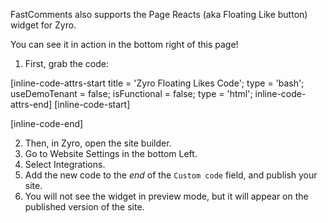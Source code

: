 FastComments also supports the Page Reacts (aka Floating Like button) widget for Zyro.

You can see it in action in the bottom right of this page!

1. First, grab the code:

[inline-code-attrs-start title = 'Zyro Floating Likes Code'; type = 'bash'; useDemoTenant = false; isFunctional = false; type = 'html';  inline-code-attrs-end]
[inline-code-start]
<script src="https://cdn.fastcomments.com/js/embed-page-likes-floating.min.js?v=2" async></script>
<div id="fastcomments-page-likes-floating"></div>
<script>
    (function () {
        function tryLoad() {
            if (typeof window.FastCommentsEmbedPageLikesFloating === 'function') {
                window.FastCommentsEmbedPageLikesFloating(document.getElementById('fastcomments-page-likes-floating'), {
                    tenantId: "demo"
                });
            } else {
                setTimeout(tryLoad, 50);
            }
        }

        tryLoad();
    })();
</script>
[inline-code-end]

2. Then, in Zyro, open the site builder.
3. Go to Website Settings in the bottom Left.
4. Select Integrations.
5. Add the new code to the *end* of the `Custom code` field, and publish your site.
6. You will not see the widget in preview mode, but it will appear on the published version of the site.
